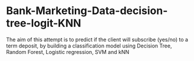 # Bank-Marketing-Data-decision-tree-logit-KNN
The aim of this attempt is to predict if the client will subscribe (yes/no) to a term deposit, by building a classification model using Decision Tree, Random Forest, Logistic regression, SVM and kNN
